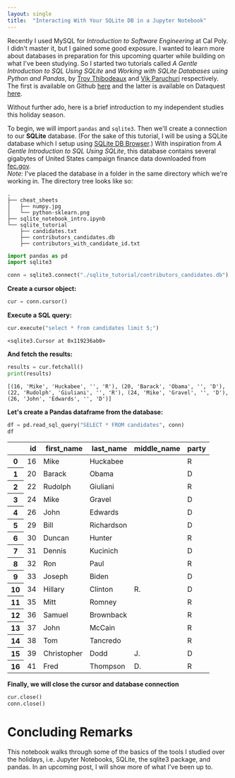```yaml
---
layout: single
title:  "Interacting With Your SQLite DB in a Jupyter Notebook"
---
```


Recently I used MySQL for *Introduction to Software Engineering* at Cal Poly. I didn't master it, but I gained some good exposure. I wanted to learn more about databases in preparation for this upcoming quarter while building on what I've been studying. So I started two tutorials called *A Gentle Introduction to SQL Using SQLite* and *Working with SQLite Databases using Python and Pandas*, by [Troy Thibodeaux](https://github.com/tthibo) and [Vik Paruchuri](https://www.dataquest.io/blog/author/vik/) respectively. The first is available on Github [here](https://github.com/tthibo/SQL-Tutorial) and the latter is available on Dataquest [here](https://www.dataquest.io/blog/python-pandas-databases/).

Without further ado, here is a brief introduction to my independent studies this holiday season.

To begin, we will import `pandas` and `sqlite3`. Then we'll create a connection to our **SQLite** database. (For the sake of this tutorial, I will be using a SQLite database which I setup using [SQLite DB Browser](https://sqlitebrowser.org/).) With inspiration from *A Gentle Introduction to SQL Using SQLite*, this database contains several gigabytes of United States campaign finance data downloaded from [fec.gov](https://www.fec.gov/data/browse-data/?tab=bulk-data).   
*Note:* I've placed the database in a folder in the same directory which we're working in. The directory tree looks like so:

```
.
├── cheat_sheets   
│   ├── numpy.jpg   
│   └── python-sklearn.png   
├── sqlite_notebook_intro.ipynb   
└── sqlite_tutorial   
    ├── candidates.txt   
    ├── contributors_candidates.db   
    ├── contributors_with_candidate_id.txt
```


```python
import pandas as pd
import sqlite3

conn = sqlite3.connect("./sqlite_tutorial/contributors_candidates.db")
```

**Create a cursor object:**


```python
cur = conn.cursor()
```

**Execute a SQL query:**


```python
cur.execute("select * from candidates limit 5;")
```




    <sqlite3.Cursor at 0x119236ab0>



**And fetch the results:**


```python
results = cur.fetchall()
print(results)
```

    [(16, 'Mike', 'Huckabee', '', 'R'), (20, 'Barack', 'Obama', '', 'D'), (22, 'Rudolph', 'Giuliani', '', 'R'), (24, 'Mike', 'Gravel', '', 'D'), (26, 'John', 'Edwards', '', 'D')]


**Let's create a Pandas dataframe from the database:**


```python
df = pd.read_sql_query("SELECT * FROM candidates", conn)
df
```




<div>
<style scoped>
    .dataframe tbody tr th:only-of-type {
        vertical-align: middle;
    }

    .dataframe tbody tr th {
        vertical-align: top;
    }

    .dataframe thead th {
        text-align: right;
    }
</style>
<table class="dataframe">
  <thead>
    <tr style="text-align: right;">
      <th></th>
      <th>id</th>
      <th>first_name</th>
      <th>last_name</th>
      <th>middle_name</th>
      <th>party</th>
    </tr>
  </thead>
  <tbody>
    <tr>
      <th>0</th>
      <td>16</td>
      <td>Mike</td>
      <td>Huckabee</td>
      <td></td>
      <td>R</td>
    </tr>
    <tr>
      <th>1</th>
      <td>20</td>
      <td>Barack</td>
      <td>Obama</td>
      <td></td>
      <td>D</td>
    </tr>
    <tr>
      <th>2</th>
      <td>22</td>
      <td>Rudolph</td>
      <td>Giuliani</td>
      <td></td>
      <td>R</td>
    </tr>
    <tr>
      <th>3</th>
      <td>24</td>
      <td>Mike</td>
      <td>Gravel</td>
      <td></td>
      <td>D</td>
    </tr>
    <tr>
      <th>4</th>
      <td>26</td>
      <td>John</td>
      <td>Edwards</td>
      <td></td>
      <td>D</td>
    </tr>
    <tr>
      <th>5</th>
      <td>29</td>
      <td>Bill</td>
      <td>Richardson</td>
      <td></td>
      <td>D</td>
    </tr>
    <tr>
      <th>6</th>
      <td>30</td>
      <td>Duncan</td>
      <td>Hunter</td>
      <td></td>
      <td>R</td>
    </tr>
    <tr>
      <th>7</th>
      <td>31</td>
      <td>Dennis</td>
      <td>Kucinich</td>
      <td></td>
      <td>D</td>
    </tr>
    <tr>
      <th>8</th>
      <td>32</td>
      <td>Ron</td>
      <td>Paul</td>
      <td></td>
      <td>R</td>
    </tr>
    <tr>
      <th>9</th>
      <td>33</td>
      <td>Joseph</td>
      <td>Biden</td>
      <td></td>
      <td>D</td>
    </tr>
    <tr>
      <th>10</th>
      <td>34</td>
      <td>Hillary</td>
      <td>Clinton</td>
      <td>R.</td>
      <td>D</td>
    </tr>
    <tr>
      <th>11</th>
      <td>35</td>
      <td>Mitt</td>
      <td>Romney</td>
      <td></td>
      <td>R</td>
    </tr>
    <tr>
      <th>12</th>
      <td>36</td>
      <td>Samuel</td>
      <td>Brownback</td>
      <td></td>
      <td>R</td>
    </tr>
    <tr>
      <th>13</th>
      <td>37</td>
      <td>John</td>
      <td>McCain</td>
      <td></td>
      <td>R</td>
    </tr>
    <tr>
      <th>14</th>
      <td>38</td>
      <td>Tom</td>
      <td>Tancredo</td>
      <td></td>
      <td>R</td>
    </tr>
    <tr>
      <th>15</th>
      <td>39</td>
      <td>Christopher</td>
      <td>Dodd</td>
      <td>J.</td>
      <td>D</td>
    </tr>
    <tr>
      <th>16</th>
      <td>41</td>
      <td>Fred</td>
      <td>Thompson</td>
      <td>D.</td>
      <td>R</td>
    </tr>
  </tbody>
</table>
</div>



**Finally, we will close the cursor and database connection**


```python
cur.close()
conn.close()
```

# Concluding Remarks
This notebook walks through some of the basics of the tools I studied over the holidays, i.e. Jupyter Notebooks, SQLite, the sqlite3 package, and pandas. In an upcoming post, I will show more of what I've been up to.

